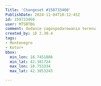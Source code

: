 ```yaml
---
Title: 'Changeset #158733460'
PublishDate: 2024-11-04T10:12:45Z
id: 158733460
user: MTSBTBG
comment: dodanie zagospodarowania terenu
created_by: iD 2.30.4
tags:
- Montenegro
- Kotor+
bbox:
  min_lon: 18.7451886
  min_lat: 42.381724
  max_lon: 18.753334
  max_lat: 42.3853245

---
```

